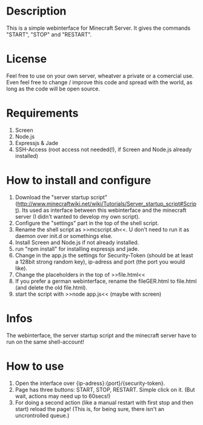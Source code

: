 # Description
This is a simple webinterface for Minecraft Server. It gives the commands "START", "STOP" and "RESTART".

# License
Feel free to use on your own server, wheatver a private or a comercial use. Even feel free to change / improve this code and spread with the world, as long as the code will be open source.

# Requirements
1. Screen
2. Node.js
3. Expressjs & Jade
3. SSH-Access (root access not needed(!), if Screen and Node.js already installed)

# How to install and configure
1. Download the "server startup script" (http://www.minecraftwiki.net/wiki/Tutorials/Server_startup_script#Script). Its used as interface between this webinterface and the minecraft server (I didn't wanted to develop my own script).
2. Configure the "settings" part in the top of the shell script.
3. Rename the shell script as >>mcscript.sh<<. U don't need to run it as daemon over init.d or somethings else. 
4. Install Screen and Node.js if not already installed.
5. run "npm install" for installing expressjs and jade.
5. Change in the app.js the settings for Security-Token (should be at least a 128bit strong random key), ip-adress and port (the port you would like).
6. Change the placeholders in the top of >>file.html<<
7. If you prefer a german webinterface, rename the fileGER.html to file.html (and delete the old file.html).
8. start the script with >>node app.js<< (maybe with screen)

# Infos
The webinterface, the server startup script and the minecraft server have to run on the same shell-account!

# How to use
1. Open the interface over {ip-adress}:{port}/{security-token}.
2. Page has three buttons: START, STOP, RESTART. Simple click on it. (But wait, actions may need up to 60secs!)
3. For doing a second action (like a manual restart with first stop and then start) reload the page! (This is, for being sure, there isn't an uncrontrolled queue.)